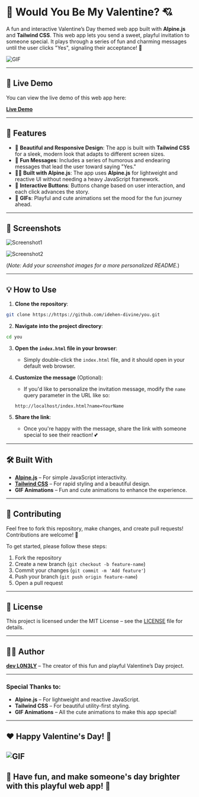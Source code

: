 # 🥺 Would You Be My Valentine? 💘

A fun and interactive Valentine’s Day themed web app built with **Alpine.js** and **Tailwind CSS**. This web app lets you send a sweet, playful invitation to someone special. It plays through a series of fun and charming messages until the user clicks "Yes", signaling their acceptance! 💖

![GIF](assets/love-gif.gif)

---

## 🚀 Live Demo

You can view the live demo of this web app here:

[**Live Demo**](https://link-to-live-demo.com)

---

## 📱 Features

- 🎨 **Beautiful and Responsive Design**: The app is built with **Tailwind CSS** for a sleek, modern look that adapts to different screen sizes.
- 💬 **Fun Messages**: Includes a series of humorous and endearing messages that lead the user toward saying "Yes."
- 🧑‍💻 **Built with Alpine.js**: The app uses **Alpine.js** for lightweight and reactive UI without needing a heavy JavaScript framework.
- 🥺 **Interactive Buttons**: Buttons change based on user interaction, and each click advances the story.
- 🎁 **GIFs**: Playful and cute animations set the mood for the fun journey ahead.
  
---

## 📸 Screenshots

![Screenshot1](assets/screenshot1.png)

![Screenshot2](assets/screenshot2.png)

(*Note: Add your screenshot images for a more personalized README.*)

---

## 💡 How to Use

1. **Clone the repository**:

```bash
git clone https://https://github.com/idehen-divine/you.git
```

2. **Navigate into the project directory**:

```bash
cd you
```

3. **Open the `index.html` file in your browser**:
   - Simply double-click the `index.html` file, and it should open in your default web browser.
   
4. **Customize the message** (Optional):
   - If you'd like to personalize the invitation message, modify the `name` query parameter in the URL like so:
   
   ```url
   http://localhost/index.html?name=YourName
   ```

5. **Share the link**:
   - Once you're happy with the message, share the link with someone special to see their reaction! 💕

---

## 🛠️ Built With

- **[Alpine.js](https://alpinejs.dev/)** – For simple JavaScript interactivity.
- **[Tailwind CSS](https://tailwindcss.com/)** – For rapid styling and a beautiful design.
- **GIF Animations** – Fun and cute animations to enhance the experience.

---

## 🤝 Contributing

Feel free to fork this repository, make changes, and create pull requests! Contributions are welcome! 🌟

To get started, please follow these steps:

1. Fork the repository
2. Create a new branch (`git checkout -b feature-name`)
3. Commit your changes (`git commit -m 'Add feature'`)
4. Push your branch (`git push origin feature-name`)
5. Open a pull request

---

## 🔑 License

This project is licensed under the MIT License – see the [LICENSE](LICENSE) file for details.

---

## 👨‍💻 Author

**[dev L0N3LY](https://github.com/yourusername)** – The creator of this fun and playful Valentine’s Day project.

---

### Special Thanks to:

- **Alpine.js** – For lightweight and reactive JavaScript.
- **Tailwind CSS** – For beautiful utility-first styling.
- **GIF Animations** – All the cute animations to make this app special!

---

## ❤️ Happy Valentine's Day! 🥳
![GIF](assets/love.gif)
---

## 🎉 Have fun, and make someone's day brighter with this playful web app! 🎉
